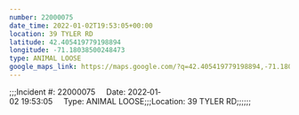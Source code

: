 ```yaml
---
number: 22000075
date_time: 2022-01-02T19:53:05+00:00
location: 39 TYLER RD
latitude: 42.405419779198894
longitude: -71.18038500248473
type: ANIMAL LOOSE
google_maps_link: https://maps.google.com/?q=42.405419779198894,-71.18038500248473
---
```


;;;Incident #: 22000075     Date: 2022‐01‐02 19:53:05     Type: ANIMAL LOOSE;;;Location: 39 TYLER RD;;;;;;

